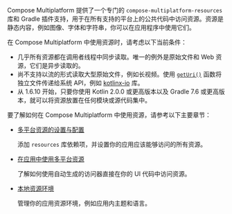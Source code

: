 [//]: # (title: 资源概览)

Compose Multiplatform 提供了一个专门的 `compose-multiplatform-resources` 库和 Gradle 插件支持，用于在所有支持的平台上的公共代码中访问资源。资源是静态内容，例如图像、字体和字符串，你可以在应用程序中使用它们。

在 Compose Multiplatform 中使用资源时，请考虑以下当前条件：

*   几乎所有资源都在调用者线程中同步读取。唯一的例外是原始文件和 Web 资源，它们是异步读取的。
*   尚不支持以流的形式读取大型原始文件，例如长视频。使用 [`getUri()`](compose-multiplatform-resources-usage.md#accessing-multiplatform-resources-from-external-libraries) 函数将独立文件传递给系统 API，例如 [kotlinx-io](https://github.com/Kotlin/kotlinx-io) 库。
*   从 1.6.10 开始，只要你使用 Kotlin 2.0.0 或更高版本以及 Gradle 7.6 或更高版本，就可以将资源放置在任何模块或源代码集中。

要了解如何在 Compose Multiplatform 中使用资源，请参考以下主要章节：

*   [多平台资源的设置与配置](compose-multiplatform-resources-setup.md)

    添加 `resources` 库依赖项，并设置你的应用应该能够访问的所有资源。

*   [在应用中使用多平台资源](compose-multiplatform-resources-usage.md)

    了解如何使用自动生成的访问器直接在你的 UI 代码中访问资源。

*   [本地资源环境](compose-resource-environment.md)

    管理你的应用资源环境，例如应用内主题和语言。